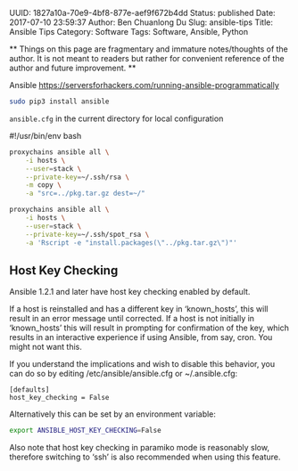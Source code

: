 UUID: 1827a10a-70e9-4bf8-877e-aef9f672b4dd
Status: published
Date: 2017-07-10 23:59:37
Author: Ben Chuanlong Du
Slug: ansible-tips
Title: Ansible Tips
Category: Software
Tags: Software, Ansible, Python

**
Things on this page are
fragmentary and immature notes/thoughts of the author.
It is not meant to readers
but rather for convenient reference of the author and future improvement.
**

Ansible
https://serversforhackers.com/running-ansible-programmatically

```sh
sudo pip3 install ansible
```

`ansible.cfg` in the current directory for local configuration

#!/usr/bin/env bash

```sh
proxychains ansible all \
    -i hosts \
    --user=stack \
    --private-key=~/.ssh/rsa \
    -m copy \
    -a "src=../pkg.tar.gz dest=~/"
```

```sh
proxychains ansible all \
    -i hosts \
    --user=stack \
    --private-key=~/.ssh/spot_rsa \
    -a 'Rscript -e "install.packages(\"../pkg.tar.gz\")"'
```

## Host Key Checking

Ansible 1.2.1 and later have host key checking enabled by default.

If a host is reinstalled and has a different key in ‘known_hosts’, 
this will result in an error message until corrected. 
If a host is not initially in ‘known_hosts’ this will result in prompting for confirmation of the key, 
which results in an interactive experience if using Ansible, 
from say, cron. 
You might not want this.

If you understand the implications and wish to disable this behavior, 
you can do so by editing /etc/ansible/ansible.cfg or ~/.ansible.cfg:

```text
[defaults]
host_key_checking = False
```

Alternatively this can be set by an environment variable:

```sh
export ANSIBLE_HOST_KEY_CHECKING=False
```

Also note that host key checking in paramiko mode is reasonably slow, therefore switching to ‘ssh’ is also recommended when using this feature.

